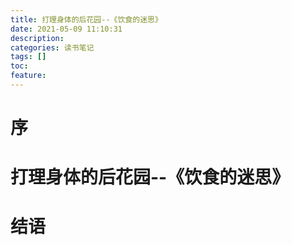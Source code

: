 ```yaml
---
title: 打理身体的后花园--《饮食的迷思》
date: 2021-05-09 11:10:31
description: 
categories: 读书笔记
tags: [] 
toc: 
feature: 
---
```


# 序
<!-- more -->

# 打理身体的后花园--《饮食的迷思》

# 结语